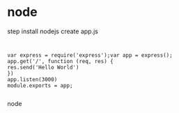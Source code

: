 node
====
step
install nodejs
create app.js

<code>
<pre>var express = require('express');var app = express();
app.get('/', function (req, res) {
res.send('Hello World')
})
app.listen(3000)
module.exports = app;</pre>
</code>
node
